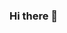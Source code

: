 ### Hi there 👋

<!--
**ricardorosiles/ricardorosiles** is a ✨ _special_ ✨ repository because its `README.md` (this file) appears on your GitHub profile.
# Presentation
Backend and Frontend Developer
 ![alt text](https://miro.medium.com/max/3200/1*OF0xEMkWBv-69zvmNs6RDQ.gif) 



Here are some ideas to get you started:

- 🔭 I’m currently working on ...
- 🌱 I’m currently learning ...
- 👯 I’m looking to collaborate on ...
- 🤔 I’m looking for help with ...
- 💬 Ask me about ...
- 📫 How to reach me: ...
- 😄 Pronouns: ...
- ⚡ Fun fact: ...
-->

